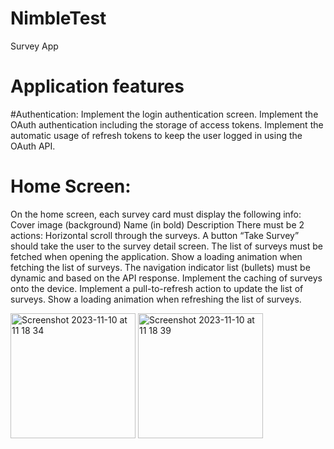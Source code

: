 # NimbleTest
Survey App

# Application features
#Authentication:
Implement the login authentication screen.
Implement the OAuth authentication including the storage of access tokens.
Implement the automatic usage of refresh tokens to keep the user logged in using the OAuth API.
# Home Screen:
On the home screen, each survey card must display the following info:
Cover image (background)
Name (in bold)
Description
There must be 2 actions:
Horizontal scroll through the surveys.
A button “Take Survey” should take the user to the survey detail screen. 
The list of surveys must be fetched when opening the application.
Show a loading animation when fetching the list of surveys.
The navigation indicator list (bullets) must be dynamic and based on the API response.
Implement the caching of surveys onto the device. 
Implement a pull-to-refresh action to update the list of surveys. Show a loading animation when refreshing the list of surveys.

<img width="200" alt="Screenshot 2023-11-10 at 11 18 34" src="https://github.com/AdhemarBotelo/NimbleTest/assets/16738591/8a8f138f-95a3-4103-8f3b-83076c89b45e">
<img width="200" alt="Screenshot 2023-11-10 at 11 18 39" src="https://github.com/AdhemarBotelo/NimbleTest/assets/16738591/88096494-41ec-4082-920e-b4dd7cfca9c3">

